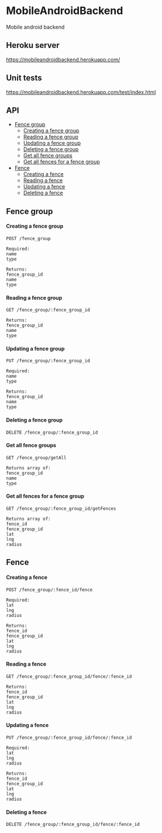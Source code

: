 # MobileAndroidBackend
Mobile android backend

## Heroku server
https://mobileandroidbackend.herokuapp.com/

## Unit tests
https://mobileandroidbackend.herokuapp.com/test/index.html

## API
- [Fence group](#fenceGroup)
    - [Creating a fence group](#createFenceGroup)
    - [Reading a fence group](#readFenceGroup)
    - [Updating a fence group](#updateFenceGroup)
    - [Deleting a fence group](#deleteFenceGroup)
    - [Get all fence groups](#readAllFenceGroups)
    - [Get all fences for a fence group](#readFenceGroupComplete)
- [Fence](#fence)
    - [Creating a fence](#createFence)
    - [Reading a fence](#readFence)
    - [Updating a fence](#updatFence)
    - [Deleting a fence](#deleteFence)


## <a name="fenceGroup"></a>Fence group
#### <a name="createFenceGroup"></a>Creating a fence group

```
POST /fence_group

Required:
name
type

Returns: 
fence_group_id
name
type
```

#### <a name="readFenceGroup"></a>Reading a fence group

```
GET /fence_group/:fence_group_id

Returns: 
fence_group_id
name
type
```

#### <a name="updateFenceGroup"></a>Updating a fence group

```
PUT /fence_group/:fence_group_id

Required:
name
type

Returns: 
fence_group_id
name
type
```

#### <a name="deleteFenceGroup"></a>Deleting a fence group

```
DELETE /fence_group/:fence_group_id
```


#### <a name="readAllFenceGroups"></a>Get all fence groups

```
GET /fence_group/getAll

Returns array of:
fence_group_id
name
type
```


#### <a name="readFenceGroupComplete"></a>Get all fences for a fence group 

```
GET /fence_group/:fence_group_id/getFences

Returns array of:
fence_id
fence_group_id
lat
lng
radius
```

















## <a name="fence"></a>Fence
#### <a name="createFence"></a>Creating a fence

```
POST /fence_group/:fence_id/fence

Required:
lat
lng
radius

Returns: 
fence_id
fence_group_id
lat
lng
radius
```

#### <a name="readFence"></a>Reading a fence

```
GET /fence_group/:fence_group_id/fence/:fence_id

Returns: 
fence_id
fence_group_id
lat
lng
radius
```

#### <a name="updateFence"></a>Updating a fence

```
PUT /fence_group/:fence_group_id/fence/:fence_id

Required:
lat
lng
radius

Returns: 
fence_id
fence_group_id
lat
lng
radius
```

#### <a name="deleteFence"></a>Deleting a fence

```
DELETE /fence_group/:fence_group_id/fence/:fence_id
```